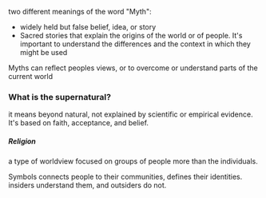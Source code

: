 two different meanings of the word "Myth":
- widely held but false belief, idea, or story
- Sacred stories that explain the origins of the world or of people.
It's important to understand the differences and the context in which they might be used

Myths can reflect peoples views, or to overcome or understand parts of the current world

### What is the supernatural?
it means beyond natural, not explained by scientific or empirical evidence. It's based on faith, acceptance, and belief.

##### Religion
a type of worldview focused on groups of people more than the individuals. 

Symbols connects people to their communities, defines their identities. insiders understand them, and outsiders do not.
